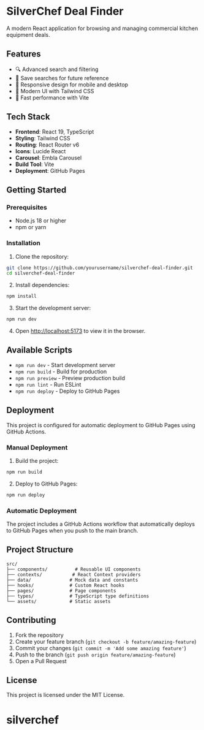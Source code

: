# SilverChef Deal Finder

A modern React application for browsing and managing commercial kitchen equipment deals.

## Features

- 🔍 Advanced search and filtering
- 💾 Save searches for future reference
- 📱 Responsive design for mobile and desktop
- 🎨 Modern UI with Tailwind CSS
- 🚀 Fast performance with Vite

## Tech Stack

- **Frontend**: React 19, TypeScript
- **Styling**: Tailwind CSS
- **Routing**: React Router v6
- **Icons**: Lucide React
- **Carousel**: Embla Carousel
- **Build Tool**: Vite
- **Deployment**: GitHub Pages

## Getting Started

### Prerequisites

- Node.js 18 or higher
- npm or yarn

### Installation

1. Clone the repository:
```bash
git clone https://github.com/yourusername/silverchef-deal-finder.git
cd silverchef-deal-finder
```

2. Install dependencies:
```bash
npm install
```

3. Start the development server:
```bash
npm run dev
```

4. Open [http://localhost:5173](http://localhost:5173) to view it in the browser.

## Available Scripts

- `npm run dev` - Start development server
- `npm run build` - Build for production
- `npm run preview` - Preview production build
- `npm run lint` - Run ESLint
- `npm run deploy` - Deploy to GitHub Pages

## Deployment

This project is configured for automatic deployment to GitHub Pages using GitHub Actions.

### Manual Deployment

1. Build the project:
```bash
npm run build
```

2. Deploy to GitHub Pages:
```bash
npm run deploy
```

### Automatic Deployment

The project includes a GitHub Actions workflow that automatically deploys to GitHub Pages when you push to the main branch.

## Project Structure

```
src/
├── components/          # Reusable UI components
├── contexts/           # React Context providers
├── data/              # Mock data and constants
├── hooks/             # Custom React hooks
├── pages/             # Page components
├── types/             # TypeScript type definitions
└── assets/            # Static assets
```

## Contributing

1. Fork the repository
2. Create your feature branch (`git checkout -b feature/amazing-feature`)
3. Commit your changes (`git commit -m 'Add some amazing feature'`)
4. Push to the branch (`git push origin feature/amazing-feature`)
5. Open a Pull Request

## License

This project is licensed under the MIT License.
# silverchef
